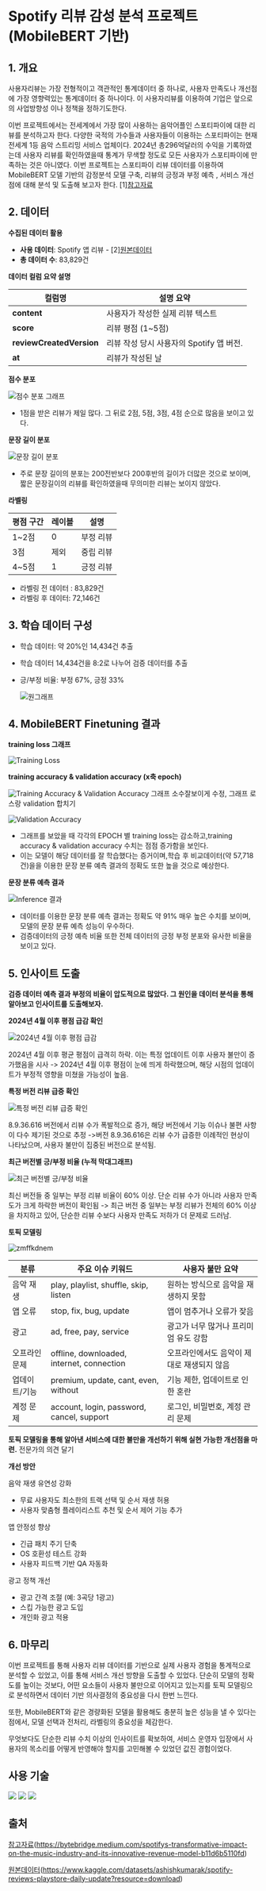 #  Spotify 리뷰 감성 분석 프로젝트 (MobileBERT 기반)

## 1. 개요
사용자리뷰는 가장 전형적이고 객관적인 통계데이터 중 하나로, 사용자 만족도나 개선점에 가장 영향력있는 통계데이터 중 하나이다. 이 사용자리뷰를 이용하여 기업은  앞으로의 사업방향성 이나 정책을 정하기도한다. 

이번 프로젝트에서는 전세계에서 가장 많이 사용하는 음악어플인 스포티파이에 대한 리뷰를 분석하고자 한다. 다양한 국적의 가수들과 사용자들이 이용하는 스포티파이는 현재 전세계 1등 음악 스트리밍 서비스 업체이다. 2024년 총296억달러의 수익을 기록하였는데 사용자 리뷰를 확인하였을때 통계가 무색할 정도로 모든 사용자가 스포티파이에 만족하는 것은 아니였다. 이번 프로젝트는 스포티파이 리뷰 데이터를 이용하여 MobileBERT 모델 기반의 감정분석 모델 구축, 리뷰의 긍정과 부정 예측 , 서비스 개선점에 대해 분석 및 도출해 보고자 한다. [1][참고자료](https://bytebridge.medium.com/spotifys-transformative-impact-on-the-music-industry-and-its-innovative-revenue-model-b11d6b5110fd)



## 2. 데이터

**수집된 데이터 활용**

- **사용 데이터**: Spotify 앱 리뷰 - [2][원본데이터](https://www.kaggle.com/datasets/ashishkumarak/spotify-reviews-playstore-daily-update?resource=download)
- **총 데이터 수**: 83,829건
  
**데이터 컬럼 요약 설명**

| 컬럼명                   | 설명 요약 |
|------------------------|-----------|
| **content**             | 사용자가 작성한 실제 리뷰 텍스트 |
| **score**               | 리뷰 평점 (1~5점) |
| **reviewCreatedVersion**| 리뷰 작성 당시 사용자의 Spotify 앱 버전. |
| **at**                  | 리뷰가 작성된 날  |


 
 **점수 분포**
 
![점수 분포 그래프](https://github.com/user-attachments/assets/febc97d0-f45d-48e9-899f-2cc4d8538921)
- 1점을 받은 리뷰가 제일 많다. 그 뒤로 2점, 5점, 3점, 4점 순으로 많음을 보이고 있다.
  
**문장 길이 분포**

![문장 길이 분포](https://github.com/user-attachments/assets/51091394-527f-4d96-a5c8-2c64578b8257)
- 주로 문장 길이의 분포는 200전반보다 200후반의 길이가 더많은 것으로 보이며, 짧은 문장길이의 리뷰를 확인하였을때 무의미한 리뷰는 보이지 않았다.

  

**라벨링**

| 평점 구간 | 레이블 | 설명     |
| --------- | ------ | -------- |
| 1~2점     | 0      | 부정 리뷰 |
| 3점       | 제외   | 중립 리뷰 |
| 4~5점     | 1      | 긍정 리뷰 |


- 라벨링 전 데이터 : 83,829건
- 라벨링 후 데이터: 72,146건
  
## 3. 학습 데이터 구성

- 학습 데이터: 약 20%인 14,434건 추출
- 학습 데이터 14,434건을 8:2로 나누어 검증 데이터를 추출
- 긍/부정 비율: 부정 67%, 긍정 33%  
  
  ![원그래프](https://github.com/user-attachments/assets/6b817043-11a7-4643-b333-a62c10519908)


## 4. MobileBERT Finetuning 결과

**training loss 그래프**

![Training Loss](https://github.com/user-attachments/assets/155e0aef-09b3-4ca8-88ef-d8b4f226691a)

**training accuracy & validation accuracy (x축 epoch)**

![Training Accuracy & Validation Accuracy](https://github.com/user-attachments/assets/b0026eb5-158e-44cd-892d-5265449c2f4e)
그래프 소수잘보이게 수정, 그래프 로스랑 validation 합치기

![Validation Accuracy](https://github.com/user-attachments/assets/b736a623-e1d0-44cc-917f-c3061a5fa4cc)

- 그래프를 보았을 때 각각의 EPOCH 별 training loss는 감소하고,training accuracy & validation accuracy 수치는 점점 증가함을 보인다. 
- 이는 모델이 해당 데이터를 잘 학습했다는 증거이며,학습 후 비교데이터(약 57,718건)을을 이용한 문장 분류 예측 결과의 정확도 또한 높을 것으로 예상한다.

**문장 분류 예측 결과**
  
![Inference 결과](https://github.com/user-attachments/assets/b0b63121-9188-4b68-b29d-4061ab658709)

-  데이터를 이용한 문장 분류 예측 결과는 정확도 약 91% 매우 높은 수치를 보이며, 모델의 문장 분류 예측 성능이 우수하다.
-  검증데이터의 긍정 예측 비율 또한 전체 데이터의 긍정 부정 분포와 유사한 비율을 보이고 있다.



## 5. 인사이트 도출



**검증 데이터 예측 결과 부정의 비율이 압도적으로 많았다. 그 원인을 데이터 분석을 통해 알아보고 인사이트를 도출해보자.**

**2024년 4월 이후 평점 급감 확인**
   
![2024년 4월 이후 평점 급감](https://github.com/user-attachments/assets/5cfbed12-ff41-4b97-bde2-b97a70da748a)


2024년 4월 이후 평균 평점이 급격히 하락. 이는 특정 업데이트 이후 사용자 불만이 증가했음을 시사 
-> 2024년 4월 이후 평점이 눈에 띄게 하락했으며, 해당 시점의 업데이트가 부정적 영향을 미쳤을 가능성이 높음.


**특정 버전 리뷰 급증 확인**

![특정 버전 리뷰 급증 확인](https://github.com/user-attachments/assets/f077cdf6-9696-4176-a86c-13735a873745)


8.9.36.616 버전에서 리뷰 수가 폭발적으로 증가, 해당 버전에서 기능 이슈나 불편 사항이 다수 제기된 것으로 추정
->버전 8.9.36.616은 리뷰 수가 급증한 이례적인 현상이 나타났으며, 사용자 불만이 집중된 버전으로 분석됨.

**최근 버전별 긍/부정 비율 (누적 막대그래프)**

![최근 버전별 긍/부정 비율](https://github.com/user-attachments/assets/a1482b89-8002-4e75-b063-b2a2e57ee180)


최신 버전들 중 일부는 부정 리뷰 비율이 60% 이상. 단순 리뷰 수가 아니라 사용자 만족도가 크게 하락한 버전이 확인됨
-> 최근 버전 중 일부는 부정 리뷰가 전체의 60% 이상을 차지하고 있어, 단순한 리뷰 수보다 사용자 만족도 저하가 더 문제로 드러남.


**토픽 모델링**

![zmffkdnem](https://github.com/user-attachments/assets/ad4779b3-0aee-40ca-a2e7-dafe6c036519)

| 분류           | 주요 이슈 키워드                                         | 사용자 불만 요약                                 |
|----------------|----------------------------------------------------------|--------------------------------------------------|
| 음악 재생       | play, playlist, shuffle, skip, listen                    | 원하는 방식으로 음악을 재생하지 못함            |
| 앱 오류         | stop, fix, bug, update                                   | 앱이 멈추거나 오류가 잦음                        |
| 광고            | ad, free, pay, service                                   | 광고가 너무 많거나 프리미엄 유도 강함           |
| 오프라인 문제    | offline, downloaded, internet, connection               | 오프라인에서도 음악이 제대로 재생되지 않음      |
| 업데이트/기능   | premium, update, cant, even, without                    | 기능 제한, 업데이트로 인한 혼란                 |
| 계정 문제       | account, login, password, cancel, support               | 로그인, 비밀번호, 계정 관리 문제                |

**토픽 모델링을 통해 알아낸 서비스에 대한 불만을 개선하기 위해 실현 가능한 개선점을 마련.** 전문가의 의견 달기

**개선 방안**

음악 재생 유연성 강화  
- 무료 사용자도 최소한의 트랙 선택 및 순서 재생 허용  
- 사용자 맞춤형 플레이리스트 추천 및 순서 제어 기능 추가

앱 안정성 향상  
- 긴급 패치 주기 단축  
- OS 호환성 테스트 강화  
- 사용자 피드백 기반 QA 자동화

광고 정책 개선  
- 광고 간격 조절 (예: 3곡당 1광고)  
- 스킵 가능한 광고 도입  
- 개인화 광고 적용



## 6. 마무리

이번 프로젝트를 통해 사용자 리뷰 데이터를 기반으로 실제 사용자 경험을 통계적으로 분석할 수 있었고, 이를 통해 서비스 개선 방향을 도출할 수 있었다. 단순히 모델의 정확도를 높이는 것보다, 어떤 요소들이 사용자 불만으로 이어지고 있는지를 토픽 모델링으로 분석하면서 데이터 기반 의사결정의 중요성을 다시 한번 느낀다.

또한, MobileBERT와 같은 경량화된 모델을 활용해도 충분히 높은 성능을 낼 수 있다는 점에서, 모델 선택과 전처리, 라벨링의 중요성을 체감한다.

무엇보다도 단순한 리뷰 수치 이상의 인사이트를 확보하여, 서비스 운영자 입장에서 사용자의 목소리를 어떻게 반영해야 할지를 고민해볼 수 있었던 값진 경험이었다. 


## 사용 기술
<img src="https://img.shields.io/badge/pycharm-%23000000.svg?&style=for-the-badge&logo=pycharm&logoColor=white" />
<img src="https://img.shields.io/badge/spotify-%231ED760.svg?&style=for-the-badge&logo=spotify&logoColor=white" />
<img src="https://img.shields.io/badge/kaggle-%2320BEFF.svg?&style=for-the-badge&logo=kaggle&logoColor=white" />







##  출처



 [참고자료](참고자료)(https://bytebridge.medium.com/spotifys-transformative-impact-on-the-music-industry-and-its-innovative-revenue-model-b11d6b5110fd)

[원본데이터](원본데이터)(https://www.kaggle.com/datasets/ashishkumarak/spotify-reviews-playstore-daily-update?resource=download)




